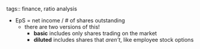 tags:: finance, ratio analysis

- EpS = net income / # of shares outstanding
	- there are two versions of this!
		- **basic** includes only shares trading on the market
		- **diluted** includes shares that _aren't_, like employee stock options